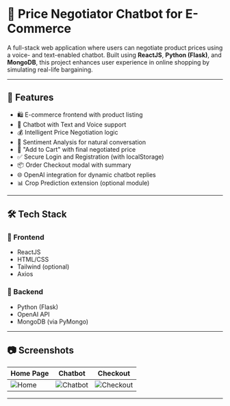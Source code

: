# 💬 Price Negotiator Chatbot for E-Commerce

A full-stack web application where users can negotiate product prices using a voice- and text-enabled chatbot. Built using **ReactJS**, **Python (Flask)**, and **MongoDB**, this project enhances user experience in online shopping by simulating real-life bargaining.

---

## 🚀 Features

- 🛍️ E-commerce frontend with product listing
- 🤖 Chatbot with Text and Voice support
- 💰 Intelligent Price Negotiation logic
- 🎯 Sentiment Analysis for natural conversation
- 🛒 "Add to Cart" with final negotiated price
- ✅ Secure Login and Registration (with localStorage)
- 📦 Order Checkout modal with summary
- 🌐 OpenAI integration for dynamic chatbot replies
- 📊 Crop Prediction extension (optional module)

---

## 🛠️ Tech Stack

### 🔹 Frontend
- ReactJS
- HTML/CSS
- Tailwind (optional)
- Axios

### 🔹 Backend
- Python (Flask)
- OpenAI API
- MongoDB (via PyMongo)

---

## 📷 Screenshots

| Home Page | Chatbot | Checkout |
|-----------|---------|----------|
| ![Home](./screenshots/home.png) | ![Chatbot](./screenshots/chatbot.png) | ![Checkout](./screenshots/checkout.png) |

---
